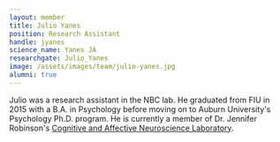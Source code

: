 ```yaml
---
layout: member
title: Julio Yanes
position: Research Assistant
handle: jyanes
science_name: Yanes JA
researchgate: Julio_Yanes
image: /assets/images/team/julio-yanes.jpg
alumni: true
---
```


Julio was a research assistant in the NBC lab. He graduated from FIU in 2015 with a B.A. in Psychology before moving on to Auburn University's Psychology Ph.D. program. He is currently a member of Dr. Jennifer Robinson's [Cognitive and Affective Neuroscience Laboratory](http://aucanlab.com).

